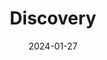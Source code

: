 ---
title: "Discovery"
description: "Teaching through discovery ficition generated on the fly using LLMs."
date: 2024-01-27
redirect: "https://devpost.com/software/discovery-fek1wr"
img: "assets/img/discovery.jpg"
---
